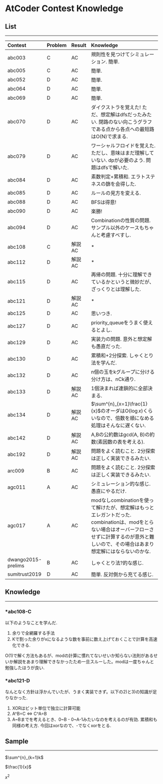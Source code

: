 # AtCoder Contest Knowledge
## List
---
| Contest | Problem | Result | Knowledge |
| :-      | :-      | :-     | :-        |
| abc003  | C       | AC     | 規則性を見つけてシミュレーション. 簡単. |
| abc005  | C       | AC     | 簡単. |
| abc052  | D       | AC     | 簡単.     |
| abc064  | D       | AC     | 簡単.     |
| abc069  | D       | AC     | 簡単.     |
| abc070  | D       | AC     | ダイクストラを覚えた! ただ、想定解はdfsだったみたい. 閉路のない向こうグラフである点から各点への最短路はO(N)で求まる. |
| abc079  | D       | AC     | ワーシャルフロイドを覚えた. ただし、意味はまだ理解していない. dpが必要のよう. 問題はdfsで解いた.    |
| abc084  | D       | AC     | 素数判定+累積和. エラトステネスの篩を会得した. |
| abc085  | D       | AC     | ルールの見方を変える. |
| abc088  | D       | AC     | BFSは得意! |
| abc090  | D       | AC     | 楽勝! |
| abc094  | D       | AC     | Combinationの性質の問題. サンプル以外のケースもちゃんと考慮すべすし. |
| abc108  | C       | 解説AC | * |
| abc112  | D       | 解説AC | * |
| abc115  | D       | AC     | 再帰の問題. 十分に理解できているかというと微妙だが、ざっくりとは理解した. |
| abc121  | D       | 解説AC | * |
| abc125  | D       | AC     | 思いつき. |
| abc127  | D       | AC     | priority_queueをうまく使えるとよし. |
| abc129  | D       | AC     | 実装力の問題. 意外と想定解も愚直だった. |
| abc130  | D       | AC     | 累積和+2分探索. しゃくとり法を学んだ. |
| abc132  | D       | AC     | n個の玉をkグループに分ける分け方は、nCk通り. |
| abc133  | D       | 解説AC | 1個決まれば連鎖的に全部決まる. |
| abc134  | D       | 解説AC | $\sum^{n}_{x=1}\frac{1}{x}$のオーダはO($\log{x}$)くらいなので、倍数を順になめる処理はそんなに遅くない. |
| abc142  | D       | 解説AC | A,Bの公約数はgcd(A, B)の約数(素因数の表を考える). |
| abc192  | D       | 解説AC | 問題をよく読むこと. 2分探索は正しく実装できるみたい. |
| arc009  | B       | AC | 問題をよく読むこと. 2分探索は正しく実装できるみたい. |
| agc011  | A       | AC | シミュレーション的な感じ. 愚直にやるだけ. |
| agc017  | A       | AC | modなしcombinationを使って解けたが、想定解はもっとエレガントだった. combinationは、modをとらない場合はオーバーフローさせずに計算するのが意外と難しいので、その場合はあまり想定解にはならないのかな. |
| dwango2015-prelims| B      | AC | しゃくとり法?的な感じ. |
| sumitrust2019 | D | AC | 簡単. 反対側から充てる感じ. |
## Knowledge
---
### *abc108-C
以下のようなことを学んだ.
1) 余りで全網羅する手法
2) Kで割った余りがxになるような数を事前に数え上げておくことで計算を高速化できる.

O(1)で解く方法もあるが、modの計算に慣れてないせいか知らない法則があるせいか解説をあまり理解できなかったため一旦スルーした。modは一度ちゃんと勉強したほうが良い.

### *abc121-D
なんとなく方針は浮かんでいたが、うまく実装できず。以下の2)と3)の知識が足りなかった.
1) XORはビット単位で独立に計算可能
2) A^B=C <=> C^A=B
3) A~Bまでを考えるとき、0~B - 0~A-1みたいなのを考えるのが有効. 累積和も同様の考え方. 今回はxorなので、-でなくxorをとる.


## Sample
---
$\sum^{n}_{k=1}k$

$\frac{1}{x}$

$x^{2}$
